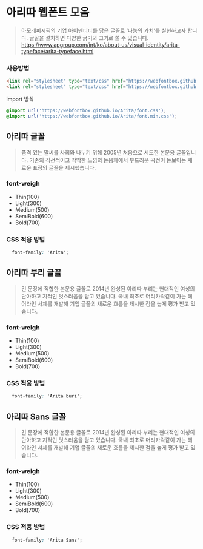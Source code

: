 # 아리따 웹폰트 모음

> 아모레퍼시픽의 기업 아이덴티티를 담은 글꼴로 ‘나눔의 가치’를 실현하고자 합니다.
글꼴을 설치하면 다양한 굵기와 크기로 쓸 수 있습니다.
https://www.apgroup.com/int/ko/about-us/visual-identity/arita-typeface/arita-typeface.html

### 사용방법

```html
<link rel="stylesheet" type="text/css" href="https://webfontbox.github.io/Arita/font.css">
<link rel="stylesheet" type="text/css" href="https://webfontbox.github.io/Arita/font.min.css">
```

import 방식

```css
@import url('https://webfontbox.github.io/Arita/font.css');
@import url('https://webfontbox.github.io/Arita/font.min.css');
```

## 아리따 글꼴

> 품격 있는 말씨를 사회와 나누기 위해 2005년 처음으로 시도한 본문용 글꼴입니다. 기존의 직선적이고 딱딱한 느낌의 돋움체에서 부드러운 곡선이 돋보이는 새로운 표정의 글꼴을 제시했습니다.

### font-weigh

- Thin(100)
- Light(300)
- Medium(500)
- SemiBold(600)
- Bold(700)

### CSS 적용 방법

```css
  font-family: 'Arita';
```

## 아리따 부리 글꼴

> 긴 문장에 적합한 본문용 글꼴로 2014년 완성된 아리따 부리는 현대적인 여성의 단아하고 지적인 멋스러움을 담고 있습니다. 국내 최초로 머리카락같이 가는 헤어라인 서체를 개발해 기업 글꼴의 새로운 흐름을 제시한 점을 높게 평가 받고 있습니다.

### font-weigh

- Thin(100)
- Light(300)
- Medium(500)
- SemiBold(600)
- Bold(700)

### CSS 적용 방법

```css
  font-family: 'Arita buri';
```

## 아리따 Sans 글꼴

> 긴 문장에 적합한 본문용 글꼴로 2014년 완성된 아리따 부리는 현대적인 여성의 단아하고 지적인 멋스러움을 담고 있습니다. 국내 최초로 머리카락같이 가는 헤어라인 서체를 개발해 기업 글꼴의 새로운 흐름을 제시한 점을 높게 평가 받고 있습니다.

### font-weigh

- Thin(100)
- Light(300)
- Medium(500)
- SemiBold(600)
- Bold(700)

### CSS 적용 방법

```css
  font-family: 'Arita Sans';
```
